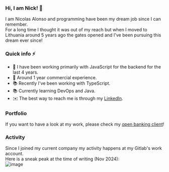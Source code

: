### Hi, I am Nick! 👋
I am Nicolas Alonso and programming have been my dream job since I can remember.  
For a long time I thought it was out of my reach but when I moved to Lithuania around 5 years ago the gates opened and I've been pursuing this dream ever since!

### Quick info ⚡
- 💪 I have been working primarily with JavaScript for the backend for the last 4 years.
- 💼 Around 1 year commercial experience.
- 📚 Recently I've been working with TypeScript.
- 📚 Currently learning DevOps and Java.
- ✉️ The best way to reach me is through my [LinkedIn](https://www.linkedin.com/in/nicolas-alonso-11853017a/).

### Portfolio
If you want to have a look at my work, please check my [open banking client](https://github.com/n-alonso/NODEJS-open-banking-sandbox)!  

### Activity
Since I joined my current company my activity happens at my Gitlab's work account.  
Here is a sneak peak at the time of writing (Nov 2024):  
![image](https://github.com/user-attachments/assets/4c460d59-fa12-430d-97f3-e954c7d29acb)
